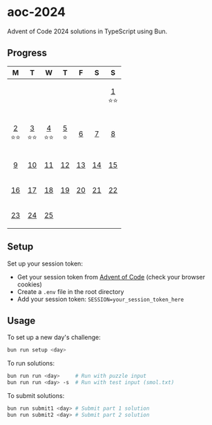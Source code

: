 # aoc-2024

Advent of Code 2024 solutions in TypeScript using Bun.

## Progress

<!-- CALENDAR_START -->
| M | T | W | T | F | S | S |
|---|---|---|---|---|---|---|
|||||||<p align="center">[1](./src/day01/index.ts)<br>⭐⭐</p>|
|<p align="center">[2](./src/day02/index.ts)<br>⭐⭐</p>|<p align="center">[3](./src/day03/index.ts)<br>⭐⭐</p>|<p align="center">[4](./src/day04/index.ts)<br>⭐⭐</p>|<p align="center">[5](./src/day05/index.ts)<br>⭐</p>|<p align="center">[6](./src/day06/index.ts)<br></p>|<p align="center">[7](./src/day07/index.ts)<br></p>|<p align="center">[8](./src/day08/index.ts)<br></p>|
|<p align="center">[9](./src/day09/index.ts)<br></p>|<p align="center">[10](./src/day10/index.ts)<br></p>|<p align="center">[11](./src/day11/index.ts)<br></p>|<p align="center">[12](./src/day12/index.ts)<br></p>|<p align="center">[13](./src/day13/index.ts)<br></p>|<p align="center">[14](./src/day14/index.ts)<br></p>|<p align="center">[15](./src/day15/index.ts)<br></p>|
|<p align="center">[16](./src/day16/index.ts)<br></p>|<p align="center">[17](./src/day17/index.ts)<br></p>|<p align="center">[18](./src/day18/index.ts)<br></p>|<p align="center">[19](./src/day19/index.ts)<br></p>|<p align="center">[20](./src/day20/index.ts)<br></p>|<p align="center">[21](./src/day21/index.ts)<br></p>|<p align="center">[22](./src/day22/index.ts)<br></p>|
|<p align="center">[23](./src/day23/index.ts)<br></p>|<p align="center">[24](./src/day24/index.ts)<br></p>|<p align="center">[25](./src/day25/index.ts)<br></p>|||||
<!-- CALENDAR_END -->

## Setup

Set up your session token:

- Get your session token from [Advent of Code](https://adventofcode.com/) (check your browser cookies)
- Create a `.env` file in the root directory
- Add your session token: `SESSION=your_session_token_here`

## Usage

To set up a new day's challenge:

```bash
bun run setup <day>
```

To run solutions:

```bash
bun run run <day>     # Run with puzzle input
bun run run <day> -s  # Run with test input (smol.txt)
```

To submit solutions:

```bash
bun run submit1 <day> # Submit part 1 solution
bun run submit2 <day> # Submit part 2 solution
```
